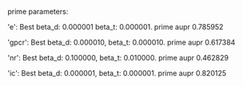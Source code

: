prime parameters:

'e':
    Best beta_d: 0.000001
    beta_t: 0.000001.
    prime aupr 0.785952

    
'gpcr':
    Best beta_d: 0.000010, 
    beta_t: 0.000010.
    prime aupr 0.617384

'nr':
    Best beta_d: 0.100000, 
    beta_t: 0.010000.
    prime aupr 0.462829

'ic':
    Best beta_d: 0.000001, 
    beta_t: 0.000001.
    prime aupr 0.820125

    